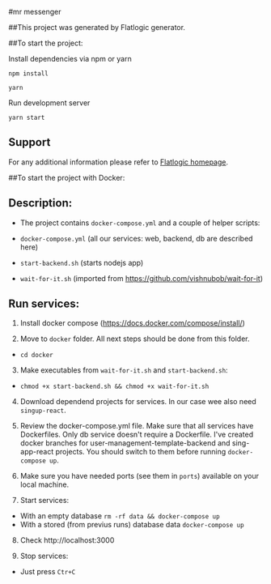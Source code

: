 
#mr messenger

##This project was generated by Flatlogic generator.

##To start the project:

  Install dependencies via npm or yarn
  ```shell
  npm install
  ```
  ```shell
  yarn
  ```

  Run development server
  ```shell
  yarn start
  ```

  ## Support
  For any additional information please refer to [Flatlogic homepage](https://flatlogic.com).


##To start the project with Docker:
  ## Description:

  - The project contains `docker-compose.yml` and a couple of helper scripts:

  - `docker-compose.yml` (all our services: web, backend, db are described here)
  - `start-backend.sh` (starts nodejs app)
  - `wait-for-it.sh` (imported from https://github.com/vishnubob/wait-for-it)


  ## Run services:

  1. Install docker compose (https://docs.docker.com/compose/install/)

  2. Move to `docker` folder. All next steps should be done from this folder.
  - `cd docker`

  3. Make executables from `wait-for-it.sh` and `start-backend.sh`:
  - `chmod +x start-backend.sh && chmod +x wait-for-it.sh`


  4. Download dependend projects for services. In our case wee also need `singup-react`.

  5. Review the docker-compose.yml file. Make sure that all services have Dockerfiles. Only db service doesn't require a Dockerfile. I've created docker branches for user-management-template-backend and sing-app-react projects. You should switch to them before running `docker-compose up`.

  6. Make sure you have needed ports (see them in `ports`) available on your local machine.

  7. Start services:
  - With an empty database `rm -rf data && docker-compose up`
  - With a stored (from previus runs) database data `docker-compose up`

  8. Check http://localhost:3000

  9. Stop services:
  - Just press `Ctr+C`


